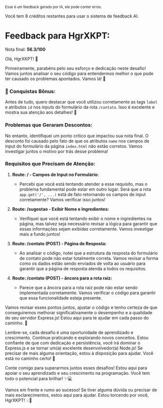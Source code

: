 <sup>Esse é um feedback gerado por IA, ele pode conter erros.</sup>

Você tem 8 créditos restantes para usar o sistema de feedback AI.

# Feedback para HgrXKPT:

Nota final: **56.3/100**

Olá, HgrXKPT! 👋

Primeiramente, parabéns pelo seu esforço e dedicação neste desafio! Vamos juntos analisar o seu código para entendermos melhor o que pode ter causado os problemas apontados. Vamos lá! 🚀

### 🎉 Conquistas Bônus:
Antes de tudo, quero destacar que você utilizou corretamente as tags `label` e atributos `id` nos inputs do formulário da rota `/contato`. Isso é excelente e mostra sua atenção aos detalhes! 👏

### Problemas que Geraram Descontos:
No entanto, identifiquei um ponto crítico que impactou sua nota final. O desconto foi causado pelo fato de que os atributos `name` nos campos de input do formulário da página `index.html` não estão corretos. Vamos investigar juntos o motivo por trás desse problema!

### Requisitos que Precisam de Atenção:
1. **Route: / - Campos de Input no Formulário:**
   - Percebi que você está tentando atender a esse requisito, mas o problema fundamental pode estar em outro lugar. Será que a rota `app.get('/', ...)` está de fato retornando os campos de input corretamente? Vamos verificar isso juntos!

2. **Route: /sugestao - Exibir Nome e Ingredientes:**
   - Verifiquei que você está tentando exibir o nome e ingredientes na página, mas talvez seja necessário revisar a lógica para garantir que essas informações sejam exibidas corretamente. Vamos investigar mais a fundo juntos!

3. **Route: /contato (POST) - Página de Resposta:**
   - Ao analisar o código, notei que a estrutura da resposta do formulário de contato pode não estar totalmente correta. Vamos revisar a forma como os dados estão sendo enviados de volta ao usuário para garantir que a página de resposta atenda a todos os requisitos.

4. **Route: /contato (POST) - âncora para a rota raíz:**
   - Parece que a âncora para a rota raiz pode não estar sendo implementada corretamente. Vamos verificar o código para garantir que essa funcionalidade esteja presente.

Vamos revisar esses pontos juntos, ajustar o código e tenho certeza de que conseguiremos melhorar significativamente o desempenho e a qualidade do seu servidor Express.js! Estou aqui para te ajudar em cada passo do caminho. 💪

Lembre-se, cada desafio é uma oportunidade de aprendizado e crescimento. Continue praticando e explorando novos conceitos. Estou confiante de que com dedicação e persistência, você irá dominar o Express.js e se tornar um(a) excelente desenvolvedor(a) Node.js! Se precisar de mais alguma orientação, estou à disposição para ajudar. Você está no caminho certo! 🌟

Conte comigo para superarmos juntos esses desafios! Estou aqui para apoiar o seu aprendizado e seu crescimento na programação. Você tem todo o potencial para brilhar! ✨💻

Vamos em frente e rumo ao sucesso! Se tiver alguma dúvida ou precisar de mais esclarecimentos, estou aqui para ajudar. Estou torcendo por você, HgrXKPT! 💡🚀